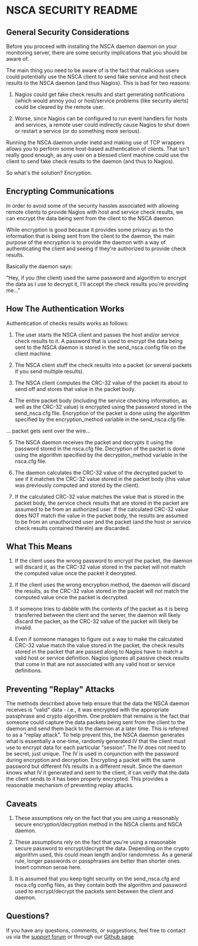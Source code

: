 NSCA SECURITY README
====================


General Security Considerations
-------------------------------
Before you proceed with installing the NSCA daemon daemon on your
monitoring server, there are some security implications that you
should be aware of.

The main thing you need to be aware of is the fact that malicious
users could potentially use the NSCA client to send fake service
and host check results to the NSCA daemon (and thus Nagios).  This
is bad for two reasons:

1) Nagios could get fake check results and start generating
   notifications (which would annoy you) or host/service
   problems (like security alerts) could be cleared by the remote
   user.

2) Worse, since Nagios can be configured to run event handlers
   for hosts and services, a remote user could indirectly cause
   Nagios to shut down or restart a service (or do something
   more serious).

Running the NSCA daemon under inetd and making use of TCP wrappers
allows you to perform some host-based authentication of clients.
That isn't really good enough, as any user on a blessed client
machine could use the client to send fake check results to the
daemon (and thus to Nagios).

So what's the solution?  Encryption.



Encrypting Communications
-------------------------
In order to avoid some of the security hassles associated with
allowing remote clients to provide Nagios with host and service
check results, we can encrypt the data being sent from the client
to the NSCA daemon.

While encryption is good because it provides some privacy
as to the information that is being sent from the client to
the daemon, the main purpose of the encryption is to provide
the daemon with a way of authenticating the client and
seeing if they're authorized to provide check results.

Basically the daemon says:

   "Hey, if you (the client) used the same password and
    algorithm to encrypt the data as I use to decrypt it,
    I'll accept the check results you're providing me..."



How The Authentication Works
----------------------------
Authentication of checks results works as follows:

1) The user starts the NSCA client and passes the host and/or
   service check results to it.  A password that is used to
   encrypt the data being sent to the NSCA daemon is stored in
   the send_nsca config file on the client machine.

2) The NSCA client stuff the check results into a packet (or
   several packets if you send multiple results).

3) The NSCA client computes the CRC-32 value of the packet
   its about to send off and stores that value in the packet
   body.

4) The entire packet body (including the service checking
   information, as well as the CRC-32 value) is encrypted
   using the password stored in the send_nsca.cfg file.
   Encryption of the packet is done using the algorithm
   specified by the encryption_method variable in the
   send_nsca.cfg file.

... packet gets sent over the wire...

5) The NSCA daemon receives the packet and decrypts it using
   the password stored in the nsca.cfg file.  Decryption of
   the packet is done using the algorithm specified by the
   decryption_method variable in the nsca.cfg file.

6) The daemon calculates the CRC-32 value of the decrypted
   packet to see if it matches the CRC-32 value stored in
   the packet body (this value was previously computed and
   stored by the client).

7) If the calculated CRC-32 value matches the value that is
   stored in the packet body, the service check results that
   are stored in the packet are assumed to be from an
   authorized user.  If the calculated CRC-32 value does NOT
   match the value in the packet body, the results are assumed
   to be from an unauthorized user and the packet (and the
   host or service check results contained therein) are
   discarded.



What This Means
---------------

1) If the client uses the wrong password to encrypt the
   packet, the daemon will discard it, as the CRC-32 value
   stored in the packet will not match the computed value
   once the packet it decrypted.

2) If the client uses the wrong encryption method, the
   daemon will discard the results, as the CRC-32 value
   stored in the packet will not match the computed value
   once the packet is decrypted.

3) If someone tries to dabble with the contents of the
   packet as it is being transferred between the client and
   the server, the daemon will likely discard the packet, as
   the CRC-32 value of the packet will likely be invalid.

4) Even if someone manages to figure out a way to make
   the calculated CRC-32 value match the value stored
   in the packet, the check results stored in the packet
   that are passed along to Nagios have to match a valid
   host or service definition.  Nagios ignores all passive
   check results that come in that are not associated with
   any valid host or service definitions.



Preventing "Replay" Attacks
---------------------------

The methods described above help ensure that the data the
NSCA daemon receives is "valid" data - i.e., it was
encrypted with the appropriate passphrase and crypto
algorithm.  One problem that remains is the fact that
someone could capture the data packets being sent from the
client to the daemon and send them back to the daemon at
a later time.  This is referred to as a "replay attack".
To help prevent this, the NSCA daemon generates what is
essentially a one-time, randomly generated IV that the
client must use to encrypt data for each particular
"session".  The IV does not need to be secret, just unique.
The IV is used in conjunction with the password during
encryption and decryption.  Encrypting a packet with the
same password but different IVs results in a different
result.  Since the daemon knows what IV it generated and
sent to the client, it can verify that the data the client
sends to it has been properly encrypted.  This provides
a reasonable mechanism of preventing replay attacks.



Caveats
-------

1) These assumptions rely on the fact that you are using a
   reasonably secure encryption/decryption method in the
   NSCA clients and NSCA daemon.

2) These assumptions rely on the fact that you're using a
   reasonable secure password to encrypt/decrypt the data.
   Depending on the crypto algorithm used, this could mean
   length and/or randomness.  As a general rule, longer
   passwords or passphrases are better than shorter ones.
   Insert common sense here.

3) It is assumed that you keep tight security on the
   send_nsca.cfg and nsca.cfg config files, as they contain
   both the algorithm and password used to encrypt/decrypt
   the packets sent between the client and daemon.


Questions?
----------

If you have any questions, comments, or suggestions, feel free to contact us
via the [support forum](http://support.nagios.com/forum/) or through our
[Github page](https://github.com/NagiosEnterprises/nsca/)

